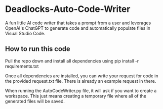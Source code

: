 # Deadlocks-Auto-Code-Writer
A fun little AI code writer that takes a prompt from a user and leverages OpenAI's ChatGPT to generate code and automatically populate files in Visual Studio Code.


## How to run this code

Pull the repo down and install all dependencies using
    pip install -r requirements.txt

Once all dependencies are installed, you can write your request for code in the
provided request.txt file. There is already an example request in there.

When running the AutoCodeWriter.py file, it will ask if you want to create a workspace.
This just means creating a temporary file where all of the generated files will be saved.